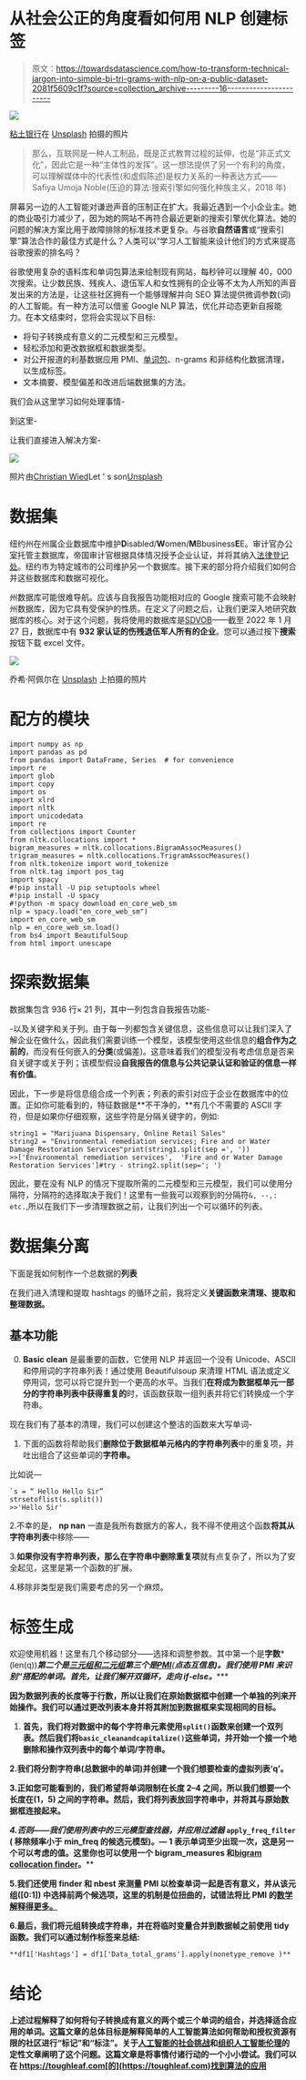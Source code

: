 # 从社会公正的角度看如何用 NLP 创建标签

> 原文：<https://towardsdatascience.com/how-to-transform-technical-jargon-into-simple-bi-tri-grams-with-nlp-on-a-public-dataset-2081f5609c1f?source=collection_archive---------16----------------------->

![](img/132d810e9e75751c867f205f295585c0.png)

[粘土银行](https://unsplash.com/@claybanks?utm_source=medium&utm_medium=referral)在 [Unsplash](https://unsplash.com?utm_source=medium&utm_medium=referral) 拍摄的照片

> 那么，互联网是一种人工制品，既是正式教育过程的延伸，也是“非正式文化”，因此它是一种“主体性的发挥”。这一想法提供了另一个有利的角度，可以理解媒体中的代表性(和虚假陈述)是权力关系的一种表达方式——Safiya Umoja Noble(压迫的算法:搜索引擎如何强化种族主义，2018 年)

屏幕另一边的人工智能对谦逊声音的压制正在扩大。我最近遇到一个小企业主。她的商业吸引力减少了，因为她的网站不再符合最近更新的搜索引擎优化算法。她的问题的解决方案比用于故障排除的标准技术更复杂。与谷歌**自然语言**或“搜索引擎”算法合作的最佳方式是什么？人类可以“学习人工智能来设计他们的方式来提高谷歌搜索的排名吗？

谷歌使用复杂的语料库和单词包算法来绘制现有网站，每秒钟可以理解 40，000 次搜索。让少数民族、残疾人、退伍军人和女性拥有的企业等不太为人所知的声音发出来的方法是，让这些社区拥有一个能够理解并向 SEO 算法提供微调参数(词)的人工智能。有一种方法可以借鉴 Google NLP 算法，优化并动态更新自报能力。在本文结束时，您将会实现以下目标:

*   将句子转换成有意义的二元模型和三元模型。
*   轻松添加和更改数据框和数据类型。
*   对公开报道的利基数据应用 PMI、[单词包](https://machinelearningmastery.com/gentle-introduction-bag-words-model/)、n-grams 和非结构化数据清理，以生成标签。
*   文本摘要、模型偏差和改进后端数据集的方法。

我们会从这里学习如何处理事情-

到这里-

让我们直接进入解决方案-

![](img/961169bd4f859d45dcea0fb2bb5a77ef.png)

照片由[Christian Wied](https://unsplash.com/@christianw?utm_source=medium&utm_medium=referral)Let ' s son[Unsplash](https://unsplash.com?utm_source=medium&utm_medium=referral)

# 数据集

纽约州在州属企业数据库中维护**D**isabled/**W**omen/**M**Bbusiness**E**E。审计官办公室托管主数据库，帝国审计官根据具体情况授予企业认证，并将其纳入[法律登记处](https://ny.newnycontracts.com/FrontEnd/SearchCertifiedDirectory.asp)。纽约市为特定城市的公司维护另一个数据库。接下来的部分将介绍我们如何合并这些数据库和数据可视化。

州数据库可能很难导航。应该与自我报告功能相对应的 Google 搜索可能不会映射州数据库，因为它具有受保护的性质。在定义了问题之后，让我们更深入地研究数据库的核心。对于这个问题，我将使用的数据库是[SDVOB](https://online.ogs.ny.gov/SDVOB/search)——截至 2022 年 1 月 27 日，数据库中有 **932 家认证的伤残退伍军人所有的企业**。您可以通过按下**搜索**按钮下载 excel 文件。

![](img/1a3bcabff28ea8a9ab4c2ac8285f1148.png)

乔希·阿佩尔在 [Unsplash](https://unsplash.com?utm_source=medium&utm_medium=referral) 上拍摄的照片

# 配方的模块

```
import numpy as np
import pandas as pd
from pandas import DataFrame, Series  # for convenience
import re
import glob
import copy
import os
import xlrd
import nltk
import unicodedata
import re
from collections import Counter
from nltk.collocations import *
bigram_measures = nltk.collocations.BigramAssocMeasures()
trigram_measures = nltk.collocations.TrigramAssocMeasures()
from nltk.tokenize import word_tokenize
from nltk.tag import pos_tag
import spacy
#!pip install -U pip setuptools wheel
#!pip install -U spacy
#!python -m spacy download en_core_web_sm
nlp = spacy.load("en_core_web_sm")
import en_core_web_sm
nlp = en_core_web_sm.load()
from bs4 import BeautifulSoup
from html import unescape
```

# 探索数据集

数据集包含 936 行× 21 列，其中一列包含自我报告功能-

-以及关键字和关于列。由于每一列都包含关键信息，这些信息可以让我们深入了解企业在做什么，因此我们需要训练一个模型，该模型使用这些信息的**组合作为之前的**，而没有任何嵌入的**分类**(或偏差)。这意味着我们的模型没有考虑信息是否来自关键字或关于列；该模型假设**自我报告的信息与公共记录认证和验证的信息一样有价值**。

因此，下一步是将信息组合成一个列表；列表的索引对应于企业在数据库中的位置。正如你可能看到的，特征数据是**不干净的，**有几个不需要的 ASCII 字符，但是如果你仔细观察，这些字符是分隔关键字的，例如:

```
string1 = "Marijuana Dispensary, Online Retail Sales"
string2 = "Environmental remediation services; Fire and or Water Damage Restoration Services"print(string1.split(sep =', '))
>>['Environmental remediation services',  'Fire and or Water Damage Restoration Services']#try - string2.split(sep='; ')
```

因此，要在没有 NLP 的情况下提取所需的二元模型和三元模型，我们可以使用分隔符，分隔符的选择取决于我们！这里有一些我可以观察到的分隔符`&, --,: etc.`,所以在我们下一步清理数据之前，让我们列出一个可以循环的列表。

# 数据集分离

下面是我如何制作一个总数据的**列表**

在我们进入清理和提取 hashtags 的循环之前，我将定义**关键函数来清理、提取和整理数据。**

## 基本功能

0. **Basic clean** 是最重要的函数，它使用 NLP 并返回一个没有 Unicode、ASCII 和停用词的字符串列表！通过使用 Beautifulsoup 来清理 HTML 语法或定义停用词，您可以将它提升到一个更高的水平。当我们**在将成为数据框单元一部分的字符串列表中获得重复的**时，该函数获取一组列表并将它们转换成一个字符串。

现在我们有了基本的清理，我们可以创建这个整洁的函数来大写单词-

1.  下面的函数将帮助我们**删除位于数据框单元格内的字符串列表**中的重复项，并吐出组合了这些单词的**字符串。**

比如说—

```
`s = “ Hello Hello Sir”
strsetoflist(s.split())
>>'Hello Sir'
```

2.不幸的是， **np nan** 一直是我所有数据方的客人，我不得不使用这个函数**将其从字符串列表**中移除——

3.**如果你没有字符串列表，那么在字符串中删除重复项**就有点复杂了，所以为了安全起见，这里是第一个函数的扩展。

4.移除非类型是我们需要考虑的另一个麻烦。

# 标签生成

欢迎使用机器！这里有几个移动部分——选择和调整参数。其中第一个是**字数***(len(q))***第二个是**[**三元组和二元组**](https://blog.xrds.acm.org/2017/10/introduction-n-grams-need/)**第三个是[**PMI**](https://medium.com/dataseries/understanding-pointwise-mutual-information-in-nlp-e4ef75ecb57a)**(**点态互信息)。我们使用 PMI 来识别“*搭配*的单词。首先，让我们解开双循环，走向 if-else。******

****因为数据列表的长度等于行数，所以让我们在原始数据框中创建一个单独的列来开始操作。我们可以通过更改列表本身并将其附加到数据框来实现相同的目标。****

1.  ****首先，我们将对数据中的每个字符串元素使用`split()`函数来创建一个双列表。然后我们将`basic_cleanandcapitalize()`这些单词，并开始一个接一个地删除和操作双列表中的每个单词/字符串。****

****2.我们将**分割字符串(总数据中的单词)并创建一个我们想要检查的虚拟**列表‘q’。****

****3.正如您可能看到的，我们希望将单词限制在长度 2–4 之间，所以我们想要一个长度在(1，5) 之间的**字符串。然后，我们将列表放回字符串中，并将其与原始数据框连接起来。******

****4.否则——我们使用列表中的三元模型查找器，并*应用过滤器* `apply_freq_filter` ( **移除频率小于 min_freq** 的候选元模型)。— 1 表示单词至少出现一次，这是另一个可以考虑的值。这里你也可以使用一个 bigram_measures 和[bigram collocation finder](https://tedboy.github.io/nlps/generated/generated/nltk.BigramCollocationFinder.html)。****

****5.我们还使用 **finder 和 nbest 来测量 PMI** 以检查单词**一起是否有意义**，并从该元组([0:1]) 中选择**前两个候选项，这里的机制是位扭曲的，试错法将比 PMI 的[数学解释得更多。](https://courses.engr.illinois.edu/cs447/fa2018/Slides/Lecture17HO.pdf)******

****6.最后，我们将**元组转换成字符串**，并在将临时变量合并到数据帧之前使用 tidy 函数。我们可以通过制作标签来总结:****

```
**df1['Hashtags'] = df1['Data_total_grams'].apply(nonetype_remove )**
```

# ****结论****

****上述过程解释了如何将句子转换成有意义的两个或三个单词的组合，并选择适合应用的单词。这篇文章的总体目标是解释简单的人工智能算法如何帮助和授权资源有限的社区进行“标记”和“标注”。关于[人工智能的社会挑战](https://www.nature.com/articles/s41599-019-0278-x.pdf)和[组织人工智能伦理](https://hbr.org/2021/07/everyone-in-your-organization-needs-to-understand-ai-ethics)的定性文章阐明了这个问题。这篇文章是将事情付诸行动的一个小小尝试。我们可以在 https://toughleaf.com[的](https://toughleaf.com)找到算法的应用****
